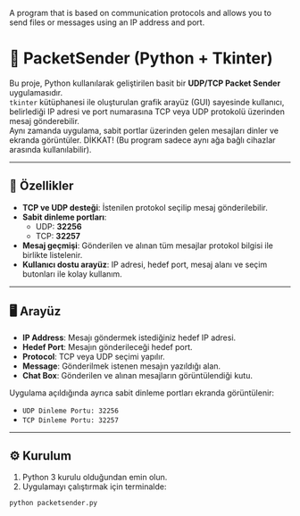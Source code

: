 
A program that is based on communication protocols and allows you to send files or messages using an IP address and port.
# 📡 PacketSender (Python + Tkinter)

Bu proje, Python kullanılarak geliştirilen basit bir **UDP/TCP Packet Sender** uygulamasıdır.  
`tkinter` kütüphanesi ile oluşturulan grafik arayüz (GUI) sayesinde kullanıcı, belirlediği IP adresi ve port numarasına TCP veya UDP protokolü üzerinden mesaj gönderebilir.  
Aynı zamanda uygulama, sabit portlar üzerinden gelen mesajları dinler ve ekranda görüntüler.  DİKKAT! (Bu program sadece aynı ağa bağlı cihazlar arasında kullanılabilir).

---

## 🚀 Özellikler

- **TCP ve UDP desteği**: İstenilen protokol seçilip mesaj gönderilebilir.
- **Sabit dinleme portları**:
  - UDP: **32256**
  - TCP: **32257**
- **Mesaj geçmişi**: Gönderilen ve alınan tüm mesajlar protokol bilgisi ile birlikte listelenir.
- **Kullanıcı dostu arayüz**: IP adresi, hedef port, mesaj alanı ve seçim butonları ile kolay kullanım.

---

## 🖥️ Arayüz

- **IP Address**: Mesajı göndermek istediğiniz hedef IP adresi.  
- **Hedef Port**: Mesajın gönderileceği hedef port.  
- **Protocol**: TCP veya UDP seçimi yapılır.  
- **Message**: Gönderilmek istenen mesajın yazıldığı alan.  
- **Chat Box**: Gönderilen ve alınan mesajların görüntülendiği kutu.  

Uygulama açıldığında ayrıca sabit dinleme portları ekranda görüntülenir:

- `UDP Dinleme Portu: 32256`
- `TCP Dinleme Portu: 32257`

---

## ⚙️ Kurulum

1. Python 3 kurulu olduğundan emin olun.  
2. Uygulamayı çalıştırmak için terminalde:  

```bash
python packetsender.py
